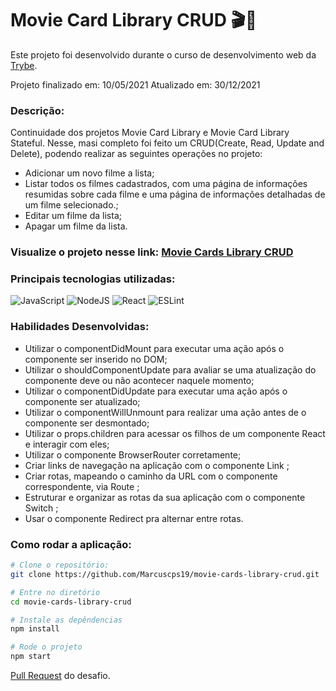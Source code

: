 # Movie Card Library CRUD  :clapper::movie_camera:

Este projeto foi desenvolvido durante o curso de desenvolvimento web da [Trybe](https://www.betrybe.com/).

Projeto finalizado em: 10/05/2021
Atualizado em: 30/12/2021

### Descrição:
Continuidade dos projetos Movie Card Library e Movie Card Library Stateful.
Nesse, masi completo foi feito um CRUD(Create, Read, Update and Delete), podendo realizar as seguintes operações no projeto:
- Adicionar um novo filme a lista;
- Listar todos os filmes cadastrados, com uma página de informações resumidas sobre cada filme e uma página de informações detalhadas de um filme selecionado.;
- Editar um filme da lista;
- Apagar um filme da lista.

### Visualize o projeto nesse link: [Movie Cards Library CRUD](https://marcuscps19.github.io/movie-cards-library-crud/)

### Principais tecnologias utilizadas:
![JavaScript](https://img.shields.io/badge/javascript-%23323330.svg?style=for-the-badge&logo=javascript&logoColor=%23F7DF1E)
![NodeJS](https://img.shields.io/badge/node.js-6DA55F?style=for-the-badge&logo=node.js&logoColor=white)
![React](https://img.shields.io/badge/react-%2320232a.svg?style=for-the-badge&logo=react&logoColor=%2361DAFB)
![ESLint](https://img.shields.io/badge/ESLint-4B3263?style=for-the-badge&logo=eslint&logoColor=white)

### Habilidades Desenvolvidas: 

- Utilizar o componentDidMount para executar uma ação após o componente ser inserido no DOM;
- Utilizar o shouldComponentUpdate para avaliar se uma atualização do componente deve ou não acontecer naquele momento;
- Utilizar o componentDidUpdate para executar uma ação após o componente ser atualizado;
- Utilizar o componentWillUnmount para realizar uma ação antes de o componente ser desmontado;
- Utilizar o props.children para acessar os filhos de um componente React e interagir com eles;
- Utilizar o componente BrowserRouter corretamente;
- Criar links de navegação na aplicação com o componente Link ;
- Criar rotas, mapeando o caminho da URL com o componente correspondente, via Route ;
- Estruturar e organizar as rotas da sua aplicação com o componente Switch ;
- Usar o componente Redirect pra alternar entre rotas.

### Como rodar a aplicação:

```bash
# Clone o repositório:
git clone https://github.com/Marcuscps19/movie-cards-library-crud.git

# Entre no diretório
cd movie-cards-library-crud

# Instale as depêndencias
npm install

# Rode o projeto
npm start
```

[Pull Request](https://github.com/tryber/sd-010-a-project-movie-card-library-crud/pull/79) do desafio.
